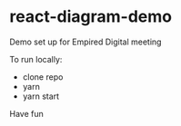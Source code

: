 # react-diagram-demo

Demo set up for Empired Digital meeting

To run locally:

- clone repo
- yarn
- yarn start

Have fun
